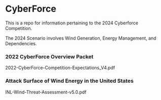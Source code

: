 # CyberForce

This is a repo for information pertaining to the 2024 Cyberforce Competition.  

The 2024 Scenario involves Wind Generation, Energy Management, and Dependencies.
<br>
### 2022 CyberForce Overview Packet
2022-CyberForce-Competition-Expectations_V4.pdf
<br>
### Attack Surface of Wind Energy in the United States
INL-Wind-Threat-Assessment-v5.0.pdf
